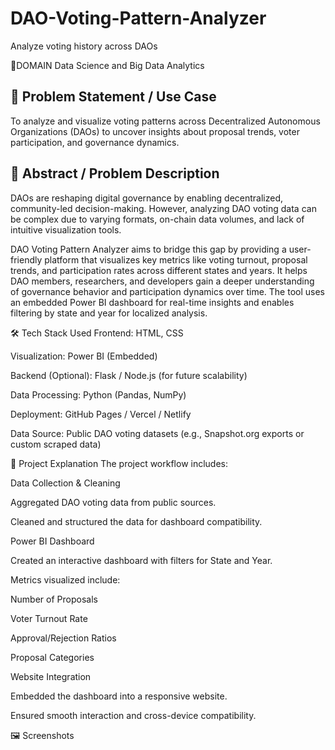 # DAO-Voting-Pattern-Analyzer
Analyze voting history across DAOs

📌DOMAIN
Data Science and Big Data Analytics

🧩 Problem Statement / Use Case
--
To analyze and visualize voting patterns across Decentralized Autonomous Organizations (DAOs) to uncover insights about proposal trends, voter participation, and governance dynamics.

📝 Abstract / Problem Description
--
DAOs are reshaping digital governance by enabling decentralized, community-led decision-making. However, analyzing DAO voting data can be complex due to varying formats, on-chain data volumes, and lack of intuitive visualization tools.

DAO Voting Pattern Analyzer aims to bridge this gap by providing a user-friendly platform that visualizes key metrics like voting turnout, proposal trends, and participation rates across different states and years. It helps DAO members, researchers, and developers gain a deeper understanding of governance behavior and participation dynamics over time. The tool uses an embedded Power BI dashboard for real-time insights and enables filtering by state and year for localized analysis.

🛠️ Tech Stack Used
Frontend: HTML, CSS

Visualization: Power BI (Embedded)

Backend (Optional): Flask / Node.js (for future scalability)

Data Processing: Python (Pandas, NumPy)

Deployment: GitHub Pages / Vercel / Netlify

Data Source: Public DAO voting datasets (e.g., Snapshot.org exports or custom scraped data)

📌 Project Explanation
The project workflow includes:

Data Collection & Cleaning

Aggregated DAO voting data from public sources.

Cleaned and structured the data for dashboard compatibility.

Power BI Dashboard

Created an interactive dashboard with filters for State and Year.

Metrics visualized include:

Number of Proposals

Voter Turnout Rate

Approval/Rejection Ratios

Proposal Categories

Website Integration

Embedded the dashboard into a responsive website.

Ensured smooth interaction and cross-device compatibility.

🖼️ Screenshots
